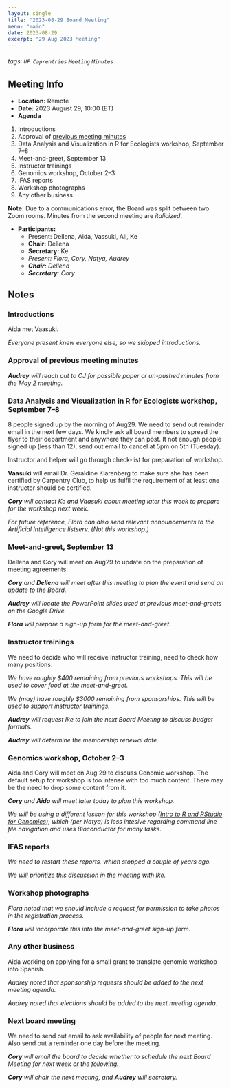 ```yaml
---
layout: single
title: "2023-08-29 Board Meeting"
menu: "main"
date: 2023-08-29
excerpt: "29 Aug 2023 Meeting"
---
```


###### tags: `UF Caprentries` `Meeting` `Minutes`

## Meeting Info

- **Location:** Remote
- **Date:** 2023 August 29, 10:00 (ET)
- **Agenda**

1. Introductions
2. Approval of [previous meeting minutes](https://github.com/UF-Carpentry/Coordination/issues/209)
3. Data Analysis and Visualization in R for Ecologists workshop, September 7–8
4. Meet-and-greet, September 13
5. Instructor trainings
6. Genomics workshop, October 2–3
7. IFAS reports
8. Workshop photographs
9. Any other business

**Note:**
Due to a communications error, the Board was split between two Zoom rooms. Minutes from the second meeting are _italicized_.

- **Participants:**
    - Present: Dellena, Aida, Vassuki, Ali, Ke
    - **Chair:** Dellena
    - **Secretary:** Ke
    - _Present: Flora, Cory, Natya, Audrey_
    - _**Chair:** Dellena_
    - _**Secretary:** Cory_

## Notes
<!-- Other important details discussed during the meeting can be entered here. -->

### Introductions

Aida met Vaasuki.

_Everyone present knew everyone else, so we skipped introductions._

### Approval of previous meeting minutes

_**Audrey** will reach out to CJ for possible paper or un-pushed minutes from the May 2 meeting._

### Data Analysis and Visualization in R for Ecologists workshop, September 7–8

8 people signed up by the morning of Aug29.
We need to send out reminder email in the next few days. We kindly ask all board members to spread the flyer to their department and anywhere they can post.
It not enough people signed up (less than 12), send out email to cancel at 5pm on 5th (Tuesday).

Instructor and helper will go through check-list for preparation of workshop.

**Vaasuki** will email Dr. Geraldine Klarenberg to make sure she has been certified by Carpentry Club, to help us fulfil the requirement of at least one instructor should be certified.

_**Cory** will contact Ke and Vaasuki about meeting later this week to prepare for the workshop next week._

_For future reference, Flora can also send relevant announcements to the Artificial Intelligence listserv. (Not this workshop.)_

### Meet-and-greet, September 13

Dellena and Cory will meet on Aug29 to update on the preparation of meeting agreements.

_**Cory** and **Dellena** will meet after this meeting to plan the event and send an update to the Board._

_**Audrey** will locate the PowerPoint slides used at previous meet-and-greets on the Google Drive._

_**Flora** will prepare a sign-up form for the meet-and-greet._

### Instructor trainings

We need to decide who will receive Instructor training, need to check how many positions.

_We have roughly $400 remaining from previous workshops. This will be used to cover food at the meet-and-greet._

_We (may) have roughly $3000 remaining from sponsorships. This will be used to support instructor trainings._

_**Audrey** will request Ike to join the next Board Meeting to discuss budget formats._

_**Audrey** will determine the membership renewal date._

### Genomics workshop, October 2–3

Aida and Cory will meet on Aug 29 to discuss Genomic workshop. The default setup for workshop is too intense with too much content. There may be the need to drop some content from it.

_**Cory** and **Aida** will meet later today to plan this workshop._

_We will be using a different lesson for this workshop ([Intro to R and RStudio for Genomics](https://datacarpentry.org/genomics-r-intro/)), which (per Natya) is less intesive regarding command line file navigation and uses Bioconductor for many tasks._

### IFAS reports

_We need to restart these reports, which stopped a couple of years ago._

_We will prioritize this discussion in the meeting with Ike._

### Workshop photographs

_Flora noted that we should include a request for permission to take photos in the registration process._

_**Flora** will incorporate this into the meet-and-greet sign-up form._

### Any other business

Aida working on applying for a small grant to translate genomic workshop into Spanish.

_Audrey noted that sponsorship requests should be added to the next meeting agenda._

_Audrey noted that elections should be added to the next meeting agenda._

### Next board meeting

We need to send out email to ask availability of people for next meeting. Also send out a reminder one day before the meeting.

_**Cory** will email the board to decide whether to schedule the next Board Meeting for next week or the following._

_**Cory** will chair the next meeting, and **Audrey** will secretary._
